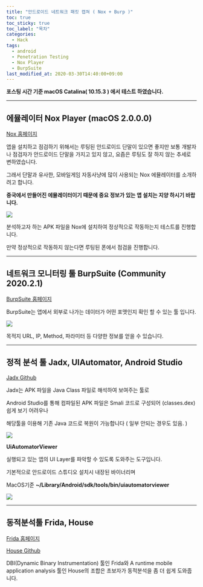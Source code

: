 ```yaml
---
title: "안드로이드 네트워크 패킷 캡쳐 ( Nox + Burp )"
toc: true
toc_sticky: true
toc_label: "목차"
categories:
  - Hack
tags:
  - android
  - Penetration Testing
  - Nox Player
  - BurpSuite
last_modified_at: 2020-03-30T14:40:00+09:00
---
```


**포스팅 시간 기준 macOS Catalina( 10.15.3 ) 에서 테스트 하였습니다.**

---
## 에뮬레이터 Nox Player (macOS 2.0.0.0)

[Nox 홈페이지](https://www.bignox.com/)

앱을 설치하고 점검하기 위해서는 루팅된 안드로이드 단말이 있으면 좋지만
보통 개발자나 점검자가 안드로이드 단말을 가지고 있지 않고, 요즘은 루팅도 잘 하지 않는 추세로 변하였습니다.

그래서 단말과 유사한, 모바일게임 자동사냥에 많이 사용되는 Nox 에뮬레이터를 소개하려고 합니다.

**중국에서 만들어진 에뮬레이터이기 때문에 중요 정보가 있는 앱 설치는 지양 하시기 바랍니다.**

<img src='{{ "/assets/images/android/android_noxplayer1.png" | absolute_url }}'>

분석하고자 하는 APK 파일을 Nox에 설치하여 정상적으로 작동하는지 테스트를 진행합니다.

만약 정상적으로 작동하지 않는다면 루팅된 폰에서 점검을 진행합니다.

---

## 네트워크 모니터링 툴 BurpSuite (Community 2020.2.1)

[BurpSuite 홈페이지](https://portswigger.net/burp)

BurpSuite는 앱에서 외부로 나가는 데이터가 어떤 포맷인지 확인 할 수 있는 툴 입니다.

<img src='{{ "/assets/images/android/android_burp1.png" | absolute_url }}'>

목적지 URL, IP, Method, 파라미터 등 다양한 정보를 얻을 수 있습니다.

---

## 정적 분석 툴 Jadx, UIAutomator, Android Studio

[Jadx Github](https://github.com/skylot/jadx)

Jadx는 APK 파일을 Java Class 파일로 해석하여 보여주는 툴로

Android Studio를 통해 컴파일된 APK 파일은 Smali 코드로 구성되어 (classes.dex) 쉽게 보기 어려우나

해당툴을 이용해 기존 Java 코드로 복원이 가능합니다 ( 일부 안되는 경우도 있음. )

<img src='{{ "/assets/images/android/android_jadx1.png" | absolute_url }}'>

**UiAutomatorViewer**

실행되고 있는 앱의 UI Layer를 파악할 수 있도록 도와주는 도구입니다.

기본적으로 안드로이드 스튜디오 설치시 내장된 바이너리며

MacOS기준 **~/Library/Android/sdk/tools/bin/uiautomatorviewer**

<img src='{{ "/assets/images/android/android_uiviewer1.png" | absolute_url }}'>

---

## 동적분석툴 Frida, House 

[Frida 홈페이지](https://frida.re/)

[House Github](https://github.com/nccgroup/house)

DBI(Dynamic Binary Instrumentation) 툴인 Frida와 A runtime mobile application analysis 툴인 House의 조합은 초보자가 동적분석을 좀 더 쉽게 도와줍니다.